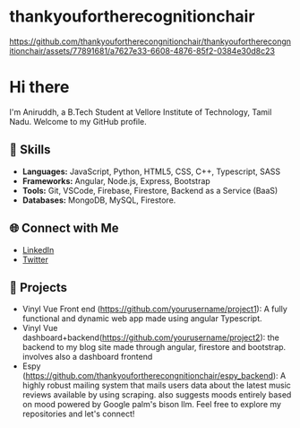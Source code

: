 # thankyoufortherecognitionchair




https://github.com/thankyoufortherecongnitionchair/thankyoufortherecongnitionchair/assets/77891681/a7627e33-6608-4876-85f2-0384e30d8c23




# Hi there

I'm Aniruddh, a B.Tech Student at Vellore Institute of Technology, Tamil Nadu. Welcome to my GitHub profile.

## 🚀 Skills

- **Languages:** JavaScript, Python, HTML5, CSS, C++, Typescript, SASS
- **Frameworks:** Angular, Node.js, Express, Bootstrap
- **Tools:** Git, VSCode, Firebase, Firestore, Backend as a Service (BaaS)
- **Databases:** MongoDB, MySQL, Firestore.

## 🌐 Connect with Me

- [LinkedIn](https://www.linkedin.com/in/aniruddh-tiwari-7ab938134/)
- [Twitter](https://twitter.com/yourtwitter)

## 📂 Projects

- Vinyl Vue Front end (https://github.com/yourusername/project1): A fully functional and dynamic web app made using angular Typescript.
- Vinyl Vue dashboard+backend(https://github.com/yourusername/project2): the backend to my blog site made through angular, firestore and bootstrap. involves also a dashboard frontend 
- Espy (https://github.com/thankyoufortherecongnitionchair/espy_backend): A highly robust mailing system that mails users  data about the latest music reviews available by using scraping. also suggests moods entirely based on mood powered by Google palm's bison llm.
Feel free to explore my repositories and let's connect!

